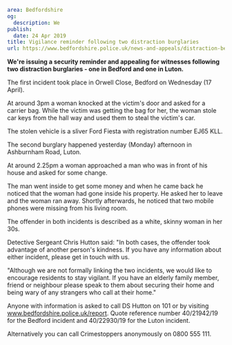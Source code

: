 ```yaml
area: Bedfordshire
og:
  description: We
publish:
  date: 24 Apr 2019
title: Vigilance reminder following two distraction burglaries
url: https://www.bedfordshire.police.uk/news-and-appeals/distraction-bedford-luton-march19
```

**We're issuing a security reminder and appealing for witnesses following two distraction burglaries - one in Bedford and one in Luton.**

The first incident took place in Orwell Close, Bedford on Wednesday (17 April).

At around 3pm a woman knocked at the victim's door and asked for a carrier bag. While the victim was getting the bag for her, the woman stole car keys from the hall way and used them to steal the victim's car.

The stolen vehicle is a sliver Ford Fiesta with registration number EJ65 KLL.

The second burglary happened yesterday (Monday) afternoon in Ashburnham Road, Luton.

At around 2.25pm a woman approached a man who was in front of his house and asked for some change.

The man went inside to get some money and when he came back he noticed that the woman had gone inside his property. He asked her to leave and the woman ran away. Shortly afterwards, he noticed that two mobile phones were missing from his living room.

The offender in both incidents is described as a white, skinny woman in her 30s.

Detective Sergeant Chris Hutton said: "In both cases, the offender took advantage of another person's kindness. If you have any information about either incident, please get in touch with us.

"Although we are not formally linking the two incidents, we would like to encourage residents to stay vigilant. If you have an elderly family member, friend or neighbour please speak to them about securing their home and being wary of any strangers who call at their home."

Anyone with information is asked to call DS Hutton on 101 or by visiting www.bedfordshire.police.uk/report. Quote reference number 40/21942/19 for the Bedford incident and 40/22930/19 for the Luton incident.

Alternatively you can call Crimestoppers anonymously on 0800 555 111.
